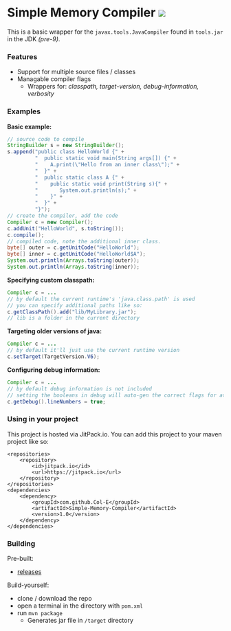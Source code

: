 # Simple Memory Compiler [![](https://jitpack.io/v/Col-E/Simple-Memory-Compiler.svg)](https://jitpack.io/#Col-E/Simple-Memory-Compiler)

This is a basic wrapper for the `javax.tools.JavaCompiler` found in `tools.jar` in the JDK *(pre-9)*. 

### Features

* Support for multiple source files / classes
* Managable compiler flags
    * Wrappers for: _classpath, target-version, debug-information, verbosity_

### Examples

**Basic example:**
```java
// source code to compile
StringBuilder s = new StringBuilder();
s.append("public class HelloWorld {" +
         "  public static void main(String args[]) {" +
         "    A.print(\"Hello from an inner class\");" +
         "  }" +
         "  public static class A {" +
         "    public static void print(String s){" +
         "       System.out.println(s);" +
         "    }" +
         "  }" +
         "}");
// create the compiler, add the code
Compiler c = new Compiler();
c.addUnit("HelloWorld", s.toString());
c.compile();
// compiled code, note the additional inner class.
byte[] outer = c.getUnitCode("HelloWorld");
byte[] inner = c.getUnitCode("HelloWorld$A");
System.out.println(Arrays.toString(outer));
System.out.println(Arrays.toString(inner));
```

**Specifying custom classpath:**
```java
Compiler c = ...
// by default the current runtime's 'java.class.path' is used
// you can specify additional paths like so:
c.getClassPath().add("lib/MyLibrary.jar");
// lib is a folder in the current directory
```

**Targeting older versions of java:**
```java
Compiler c = ...
// by default it'll just use the current runtime version
c.setTarget(TargetVersion.V6);
```

**Configuring debug information:**
```java
Compiler c = ...
// by default debug information is not included
// setting the booleans in debug will auto-gen the correct flags for attribute inclusion
c.getDebug().lineNumbers = true;
```

### Using in your project

This project is hosted via JitPack.io. You can add this project to your maven project like so:
```
<repositories>
	<repository>
	    <id>jitpack.io</id>
	    <url>https://jitpack.io</url>
	</repository>
</repositories>
<dependencies>
	<dependency>
	    <groupId>com.github.Col-E</groupId>
	    <artifactId>Simple-Memory-Compiler</artifactId>
	    <version>1.0</version>
	</dependency>
</dependencies>
```

### Building

Pre-built: 

* [releases](https://github.com/Col-E/Simple-Memory-Compiler/releases)

Build-yourself: 

* clone / download the repo
* open a terminal in the directory with `pom.xml`
* run `mvn package`
    * Generates jar file in `/target` directory